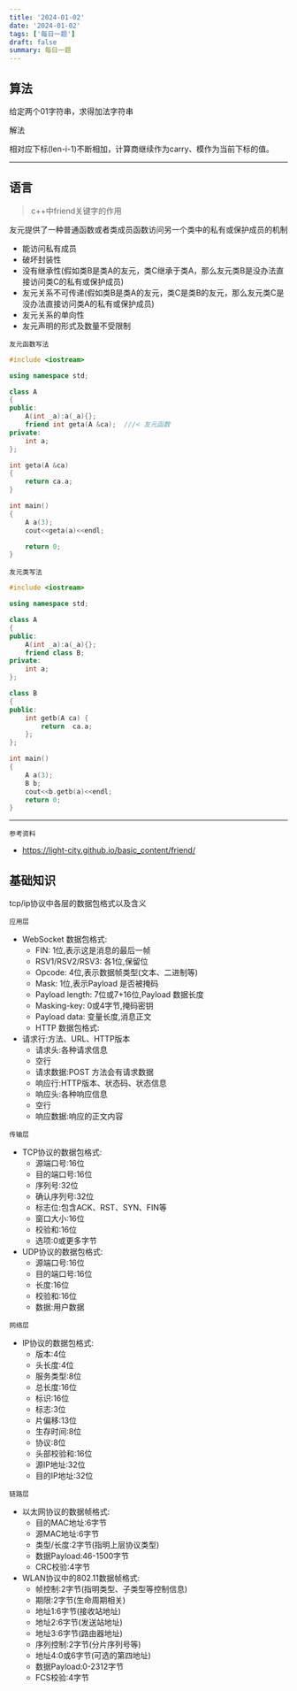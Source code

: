 ```yaml
---
title: '2024-01-02'
date: '2024-01-02'
tags: ['每日一题']
draft: false
summary: 每日一题
---
```


## 算法

给定两个01字符串，求得加法字符串

解法

相对应下标(len-i-1)不断相加，计算商继续作为carry、模作为当前下标的值。

---

## 语言

> c++中friend关键字的作用

友元提供了一种普通函数或者类成员函数访问另一个类中的私有或保护成员的机制

- 能访问私有成员
- 破坏封装性
- 没有继承性(假如类B是类A的友元，类C继承于类A，那么友元类B是没办法直接访问类C的私有或保护成员)
- 友元关系不可传递(假如类B是类A的友元，类C是类B的友元，那么友元类C是没办法直接访问类A的私有或保护成员)
- 友元关系的单向性
- 友元声明的形式及数量不受限制

`友元函数写法`

```cpp
#include <iostream>

using namespace std;

class A
{
public:
    A(int _a):a(_a){};
    friend int geta(A &ca);  ///< 友元函数
private:
    int a;
};

int geta(A &ca) 
{
    return ca.a;
}

int main()
{
    A a(3);    
    cout<<geta(a)<<endl;

    return 0;
}
```

`友元类写法`

```cpp
#include <iostream>

using namespace std;

class A
{
public:
    A(int _a):a(_a){};
    friend class B;
private:
    int a;
};

class B
{
public:
    int getb(A ca) {
        return  ca.a; 
    };
};

int main() 
{
    A a(3);
    B b;
    cout<<b.getb(a)<<endl;
    return 0;
}
```

---

`参考资料`

- https://light-city.github.io/basic_content/friend/

## 基础知识

tcp/ip协议中各层的数据包格式以及含义

`应用层`

- WebSocket 数据包格式:
  - FIN: 1位,表示这是消息的最后一帧
  - RSV1/RSV2/RSV3: 各1位,保留位
  - Opcode: 4位,表示数据帧类型(文本、二进制等)
  - Mask: 1位,表示Payload 是否被掩码
  - Payload length: 7位或7+16位,Payload 数据长度
  - Masking-key: 0或4字节,掩码密钥
  - Payload data: 变量长度,消息正文
  - HTTP 数据包格式:
- 请求行:方法、URL、HTTP版本
  - 请求头:各种请求信息
  - 空行
  - 请求数据:POST 方法会有请求数据
  - 响应行:HTTP版本、状态码、状态信息
  - 响应头:各种响应信息
  - 空行
  - 响应数据:响应的正文内容

`传输层`

- TCP协议的数据包格式:
  - 源端口号:16位
  - 目的端口号:16位
  - 序列号:32位
  - 确认序列号:32位
  - 标志位:包含ACK、RST、SYN、FIN等
  - 窗口大小:16位
  - 校验和:16位
  - 选项:0或更多字节
- UDP协议的数据包格式:
  - 源端口号:16位
  - 目的端口号:16位
  - 长度:16位
  - 校验和:16位
  - 数据:用户数据

`网络层`

- IP协议的数据包格式:
  - 版本:4位
  - 头长度:4位
  - 服务类型:8位
  - 总长度:16位
  - 标识:16位
  - 标志:3位
  - 片偏移:13位
  - 生存时间:8位
  - 协议:8位
  - 头部校验和:16位
  - 源IP地址:32位
  - 目的IP地址:32位

`链路层`

- 以太网协议的数据帧格式:
  - 目的MAC地址:6字节
  - 源MAC地址:6字节
  - 类型/长度:2字节(指明上层协议类型)
  - 数据Payload:46-1500字节
  - CRC校验:4字节
- WLAN协议中的802.11数据帧格式:
  - 帧控制:2字节(指明类型、子类型等控制信息)
  - 期限:2字节(生命周期相关)
  - 地址1:6字节(接收站地址)
  - 地址2:6字节(发送站地址)
  - 地址3:6字节(路由器地址)
  - 序列控制:2字节(分片序列号等)
  - 地址4:0或6字节(可选的第四地址)
  - 数据Payload:0-2312字节
  - FCS校验:4字节
